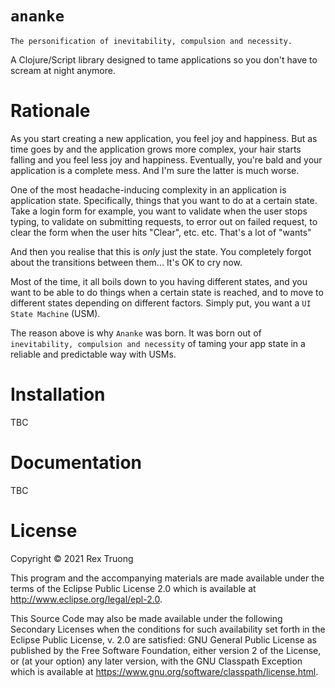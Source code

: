# `ananke`

```
The personification of inevitability, compulsion and necessity.
```

A Clojure/Script library designed to tame applications so you don't have to scream at night anymore.

# Rationale
As you start creating a new application, you feel joy and happiness. But as time goes by and the application grows more complex, your hair starts falling and you feel less joy and happiness. Eventually, you're bald and your application is a complete mess. And I'm sure the latter is much worse.

One of the most headache-inducing complexity in an application is application state. Specifically, things that you want to do at a certain state. Take a login form for example, you want to validate when the user stops typing, to validate on submitting requests, to error out on failed request, to clear the form when the user hits "Clear", etc. etc. That's a lot of "wants"

And then you realise that this is _only_ just the state. You completely forgot about the transitions between them... It's OK to cry now.

Most of the time, it all boils down to you having different states, and you want to be able to do things when a certain state is reached, and to move to different states depending on different factors. Simply put, you want a `UI State Machine` (USM).

The reason above is why `Ananke` was born. It was born out of `inevitability, compulsion and necessity` of taming your app state in a reliable and predictable way with USMs.

# Installation
TBC

# Documentation
TBC

# License

Copyright © 2021 Rex Truong

This program and the accompanying materials are made available under the
terms of the Eclipse Public License 2.0 which is available at
http://www.eclipse.org/legal/epl-2.0.

This Source Code may also be made available under the following Secondary
Licenses when the conditions for such availability set forth in the Eclipse
Public License, v. 2.0 are satisfied: GNU General Public License as published by
the Free Software Foundation, either version 2 of the License, or (at your
option) any later version, with the GNU Classpath Exception which is available
at https://www.gnu.org/software/classpath/license.html.
